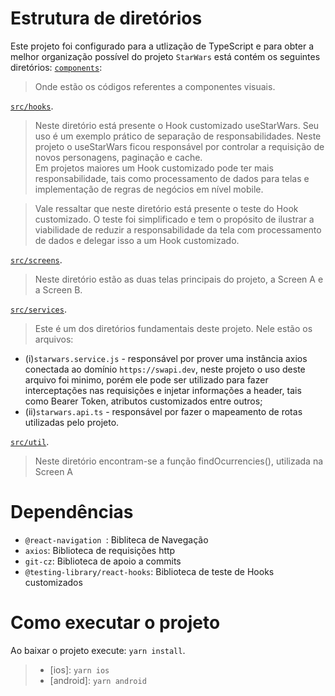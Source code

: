 # Estrutura de diretórios

Este projeto foi configurado para a utlização de TypeScript e para obter a melhor organização possível do projeto `StarWars` está contém os seguintes diretórios:
[`components`](./components):

> Onde estão os códigos referentes a componentes visuais.

[`src/hooks`](./src/hooks).

> Neste diretório está presente o Hook customizado useStarWars. Seu uso é um exemplo prático de separação de responsabilidades. Neste projeto o useStarWars ficou responsável por controlar a requisição de novos personagens, paginação e cache.  
>  Em projetos maiores um Hook customizado pode ter mais responsabilidade, tais como processamento de dados para telas e implementação de regras de negócios em nível mobile.

> Vale ressaltar que neste diretório está presente o teste do Hook customizado. O teste foi simplificado e tem o propósito de ilustrar a viabilidade de reduzir a responsabilidade da tela com processamento de dados e delegar isso a um Hook customizado.

[`src/screens`](./src/screens).

> Neste diretório estão as duas telas principais do projeto, a Screen A e a Screen B.

[`src/services`](./src/services).

> Este é um dos diretórios fundamentais deste projeto. Nele estão os arquivos:

- (i)`starwars.service.js` - responsável por prover uma instância axios conectada ao domínio `https://swapi.dev`, neste projeto o uso deste arquivo foi minimo, porém ele pode ser utilizado para fazer interceptações nas requisições e injetar informações a header, tais como Bearer Token, atributos customizados entre outros;
- (ii)`starwars.api.ts` - responsável por fazer o mapeamento de rotas utilizadas pelo projeto.

[`src/util`](./src/util).

> Neste diretório encontram-se a função findOcurrencies(), utilizada na Screen A

# Dependências

- `@react-navigation `: Bibliteca de Navegação
- `axios`: Biblioteca de requisições http
- `git-cz`: Biblioteca de apoio a commits
- `@testing-library/react-hooks`: Biblioteca de teste de Hooks customizados

# Como executar o projeto

Ao baixar o projeto execute: `yarn install`.

> - [ios]: `yarn ios`
> - [android]: `yarn android`

